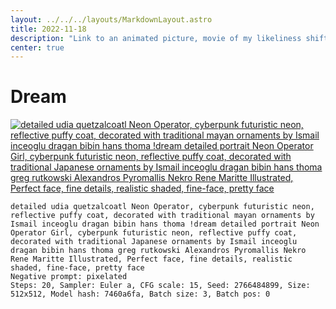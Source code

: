 ```yaml
---
layout: ../../../layouts/MarkdownLayout.astro
title: 2022-11-18
description: "Link to an animated picture, movie of my likeliness shifting in between different realities."
center: true
---
```


# Dream

[![detailed udia quetzalcoatl Neon Operator, cyberpunk futuristic neon, reflective puffy coat, decorated with traditional mayan ornaments by Ismail inceoglu dragan bibin hans thoma !dream detailed portrait Neon Operator Girl, cyberpunk futuristic neon, reflective puffy coat, decorated with traditional Japanese ornaments by Ismail inceoglu dragan bibin hans thoma greg rutkowski Alexandros Pyromallis Nekro Rene Maritte Illustrated, Perfect face, fine details, realistic shaded, fine-face, pretty face](https://r2.u0.vc/face/00012-2766484904-detailed%20udia.png "Just be chill.")](https://r2.u0.vc/face/detailed%20quetzalcoatl%20neon%20operator.mp4)
```
detailed udia quetzalcoatl Neon Operator, cyberpunk futuristic neon, reflective puffy coat, decorated with traditional mayan ornaments by Ismail inceoglu dragan bibin hans thoma !dream detailed portrait Neon Operator Girl, cyberpunk futuristic neon, reflective puffy coat, decorated with traditional Japanese ornaments by Ismail inceoglu dragan bibin hans thoma greg rutkowski Alexandros Pyromallis Nekro Rene Maritte Illustrated, Perfect face, fine details, realistic shaded, fine-face, pretty face
Negative prompt: pixelated
Steps: 20, Sampler: Euler a, CFG scale: 15, Seed: 2766484899, Size: 512x512, Model hash: 7460a6fa, Batch size: 3, Batch pos: 0
```
